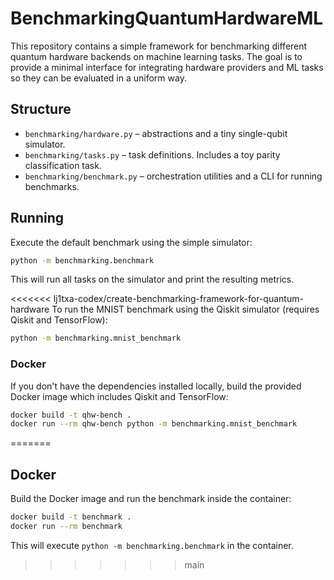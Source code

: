 # BenchmarkingQuantumHardwareML

This repository contains a simple framework for benchmarking different quantum
hardware backends on machine learning tasks. The goal is to provide a minimal
interface for integrating hardware providers and ML tasks so they can be
evaluated in a uniform way.

## Structure

- `benchmarking/hardware.py` – abstractions and a tiny single-qubit simulator.
- `benchmarking/tasks.py` – task definitions. Includes a toy parity
  classification task.
- `benchmarking/benchmark.py` – orchestration utilities and a CLI for running
  benchmarks.

## Running

Execute the default benchmark using the simple simulator:

```bash
python -m benchmarking.benchmark
```

This will run all tasks on the simulator and print the resulting metrics.

<<<<<<< lj1txa-codex/create-benchmarking-framework-for-quantum-hardware
To run the MNIST benchmark using the Qiskit simulator (requires Qiskit and
TensorFlow):

```bash
python -m benchmarking.mnist_benchmark
```

### Docker

If you don't have the dependencies installed locally, build the provided Docker
image which includes Qiskit and TensorFlow:

```bash
docker build -t qhw-bench .
docker run --rm qhw-bench python -m benchmarking.mnist_benchmark
```
=======
## Docker

Build the Docker image and run the benchmark inside the container:

```bash
docker build -t benchmark .
docker run --rm benchmark
```

This will execute `python -m benchmarking.benchmark` in the container.
>>>>>>> main

